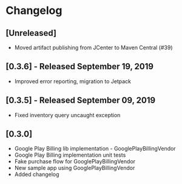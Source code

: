 # Changelog

<!--

Prepend the changelog with this template on every release.

# [Unreleased]
- Changes (<PR #>)

-->

## [Unreleased]
- Moved artifact publishing from JCenter to Maven Central (#39)

## [0.3.6] - Released September 19, 2019
- Improved error reporting, migration to Jetpack

## [0.3.5] - Released September 09, 2019
- Fixed inventory query uncaught exception

## [0.3.0]
- Google Play Billing lib implementation - GooglePlayBillingVendor
- Google Play Billing implementation unit tests
- Fake purchase flow for GooglePlayBillingVendor
- New sample app using GooglePlayBillingVendor
- Added changelog